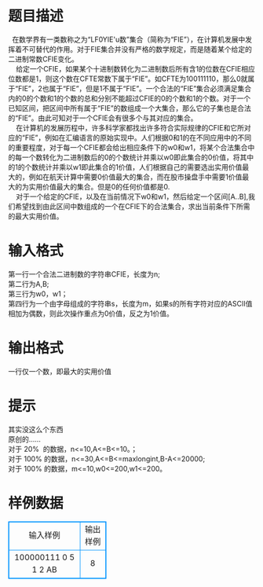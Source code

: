 # 

 
 # 题目描述 
&nbsp;&nbsp;在数学界有一类数称之为“LF0YIE'u数”集合（简称为“FIE”），在计算机发展中发挥着不可替代的作用。对于FIE集合并没有严格的数学规定，而是随着某个给定的二进制常数CFIE变化。<BR>&nbsp;&nbsp;&nbsp;&nbsp;给定一个CFIE，如果某个十进制数转化为二进制数后所有含1的位数在CFIE相应位数都是1，则这个数在CFTE常数下属于“FIE”。如CFTE为100111110，那么0就属于“FIE”，2也属于“FIE”，但是1不属于“FIE”。一个合法的“FIE”集合必须满足集合内的0的个数和1的个数的总和分别不能超过CFIE的0的个数和1的个数。对于一个已知区间，把区间中所有属于“FIE”的数组成一个大集合，那么它的子集也是合法的“FIE”。由此可知对于一个CFIE会有很多个与其对应的集合。<BR>&nbsp;&nbsp;&nbsp;&nbsp;在计算机的发展历程中，许多科学家都找出许多符合实际规律的CFIE和它所对应的“FIE”，例如在汇编语言的原始实现中。人们根据0和1的在不同应用中的不同的重要程度，对于每一个CFIE都会给出相应条件下的w0和w1，将某个合法集合中的每一个数转化为二进制数后的0的个数统计并乘以w0即此集合的0价值，将其中的1的个数统计并乘以w1即此集合的1价值，人们根据自己的需要选出实用价值最大的，例如在航天计算中需要0价值最大的集合，而在股市操盘手中需要1价值最大的为实用价值最大的集合。但是0的任何价值都是0.<BR>&nbsp;&nbsp;&nbsp;&nbsp;对于一个给定的CFIE，以及在当前情况下w0和w1，然后给定一个区间[A..B],我们希望找到由此区间中数组成的一个在CFIE下的合法集合，求出当前条件下所需的最大实用价值。<BR> 

 
 # 输入格式 
第一行一个合法二进制数的字符串CFIE，长度为n;<BR>第二行为A,B;<BR>第三行为w0，w1；<BR>第四行为一个由字母组成的字符串s，长度为m，如果s的所有字符对应的ASCII值相加为偶数，则此次操作重点为0价值，反之为1价值。<BR> 

 
 # 输出格式 
一行仅一个数，即最大的实用价值 

 
 # 提示 
其实没这么个东西<BR>原创的……<BR>对于&nbsp;20%&nbsp;&nbsp;的数据，n&lt;=10,A&lt;=B&lt;=10。；<BR>对于&nbsp;100%&nbsp;的数据，n&lt;=30,A&lt;=B&lt;=maxlongint,B-A&lt;=20000;<BR>对于&nbsp;100%&nbsp;的数据，m&lt;=10,w0&lt;=200,w1&lt;=200。<BR> 
# 样例数据
<style>
        table,table tr th, table tr td { border:1px solid #0094ff; }
        table { width: 200px; min-height: 25px; line-height: 25px; text-align: center; border-collapse: collapse;}   
    </style>
<table>
	<tr>
		<td>输入样例</td>
		<td>输出样例</td>
	</tr>
<tr><td>100000111
0 5
1 2
AB
</td><td>8
</td></tr></table>
